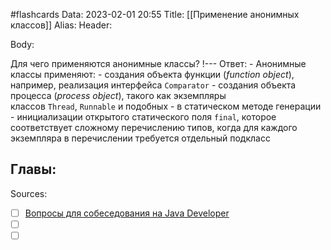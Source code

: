 #flashcards
Data: 2023-02-01 20:55
Title: [[Применение анонимных классов]]
Alias:
Header:



Body:



Для чего применяются анонимные классы?
!---
Ответ:
	- Анонимные классы применяют:
		- создания объекта функции (_function object_), например, реализация интерфейса `Comparator`
		- создания объекта процесса (_process object_), такого как экземпляры классов `Thread`, `Runnable` и подобных
		- в статическом методе генерации
		- инициализации открытого статического поля `final`, которое соответствует сложному перечислению типов, когда для каждого экземпляра в перечислении требуется отдельный подкласс
<!--SR:!2023-03-12,1,130-->




Главы:
-


Sources:
- [ ] [Вопросы для собеседования на Java Developer](https://github.com/enhorse/java-interview/blob/master/README.md#%D0%9E%D0%9E%D0%9F)
- [ ] []()
- [ ] []()
